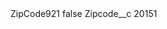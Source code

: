 <?xml version="1.0" encoding="UTF-8"?>
<CustomMetadata xmlns="http://soap.sforce.com/2006/04/metadata" xmlns:xsi="http://www.w3.org/2001/XMLSchema-instance" xmlns:xsd="http://www.w3.org/2001/XMLSchema">
    <label>ZipCode921</label>
    <protected>false</protected>
    <values>
        <field>Zipcode__c</field>
        <value xsi:type="xsd:string">20151</value>
    </values>
</CustomMetadata>
